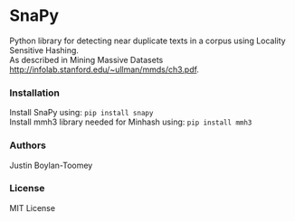 # SnaPy
Python library for detecting near duplicate texts in a corpus using Locality Sensitive Hashing.<br>
As described in Mining Massive Datasets http://infolab.stanford.edu/~ullman/mmds/ch3.pdf.

### Installation
Install SnaPy using: `pip install snapy`<br>
Install mmh3 library needed for Minhash using: `pip install mmh3`

### Authors
Justin Boylan-Toomey

### License
MIT License
